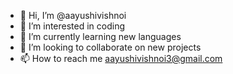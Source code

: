- 👋 Hi, I’m @aayushivishnoi
- 👀 I’m interested in coding
- 🌱 I’m currently learning new languages
- 💞️ I’m looking to collaborate on new projects
- 📫 How to reach me aayushivishnoi3@gmail.com

<!---
aayushivishnoi/aayushivishnoi is a ✨ special ✨ repository because its `README.md` (this file) appears on your GitHub profile.
You can click the Preview link to take a look at your changes.
--->
